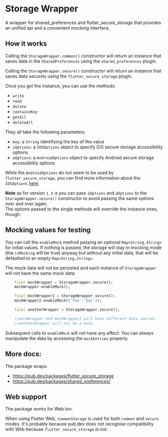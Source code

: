 # Storage Wrapper

A wrapper for shared_preferences and flutter_secure_storage that provides an unified api and a convenient mocking interface.

## How it works
Calling the `StorageWrapper.common()` constructor will return an instance that saves data in the `SharedPreferences` using the `shared_preferences` plugin.

Calling the `StorageWrapper.secure()` constructor will return an instance that saves data securely using the `flutter_secure_storage` plugin.

Once you got the instance, you can use the methods:
* `write`
* `read`
* `delete`
* `containsKey`
* `getAll`
* `deleteAll`

They all take the following parameters:
* `key`: a `String` identifying the key of the value
* `iOptions`: a `IOSOptions` object to specify iOS secure storage accessibility options
* `aOptions`: a `AndroidOptions` object to specify Android secure storage accessibility options

While the `AndroidOptions` do not seem to be used by `flutter_secure_storage`, you can find more information about the `IOSOptions` [here](https://github.com/mogol/flutter_secure_storage/blob/f99c4efbff499a80ad9de08d227d766f832f825a/lib/flutter_secure_storage.dart#L118).

**Note** as for version `1.3.0` you can pass `iOptions` and `aOptions` to the `StorageWrapper.secure()` constructor to avoid passing the same options over and over again.<br>
The options passed to the single methods will override the instance ones, though.

## Mocking values for testing
You can call the `enableMock` method passing an optional `Map<String,String>` for initial values. If nothing is passed, the storage will stay in mocking mode (the `isMocking` will be true) anyway but without any initial data, that will be defaulted to an empty `Map<String,String>`.

The mock data will not be persisted and each instance of `StorageWrapper` will not have the same mock data:

```dart
    final mockWrapper = StorageWrapper.secure();
    mockWrapper.enableMock();

    final mockWrapper2 = StorageWrapper.secure();
    mockWrapper2.enableMock({'foo':'bar'});

    final anotherWrapper = StorageWrapper.secure();

    //mockWrapper and mockWrapper2 will have different data sources
    //anotherWrapper will not be a mock
```

Subsequent calls to `enableMock` will not have any effect.
You can always manipulate the data by accessing the `mockEntries` property.

## More docs:
The package wraps:
* https://pub.dev/packages/flutter_secure_storage
* https://pub.dev/packages/shared_preferences/

## Web support
The package works for Web too.

When using Flutter Web, `CommonStorage` is used for both `common` and `secure` modes.
It's probably because pub.dev does not recognise compatibility with Web because `flutter_secure_storage` is not.